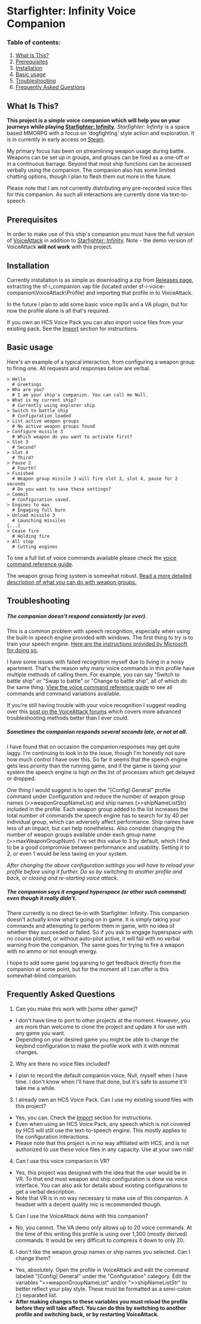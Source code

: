 # Starfighter: Infinity Voice Companion

### Table of contents:

1. [What Is This?](#intro)
2. [Prerequisites](#prereq)
3. [Installation](#install)
4. [Basic usage](#howToUse)
5. [Troubleshooting](#issues)
6. [Frequently Asked Questions](#faq)



<a name="intro"></a>
## What Is This?

**This project is a simple voice companion which will help you on your journeys while playing [Starfighter: Infinity](http://www.starfighterinfinity.com/).** *Starfighter: Infinity* is a space based MMORPG with a focus on ‘dogfighting’ style action and exploration.  It is in currently in early access on [Steam](https://store.steampowered.com/app/967330/Starfighter_Infinity/).

My primary focus has been on streamlining weapon usage during battle. Weapons can be set up in groups, and groups can be fired as a one-off or in a continuous barrage. Beyond that most ship functions can be accessed verbally using the companion. The companion also has some limited chatting options, though I plan to flesh them out more in the future.

Please note that I am not currently distributing any pre-recorded voice files for this companion. As such all interactions are currently done via text-to-speech.

<a name="prereq"></a>
## Prerequisites

In order to make use of this ship's companion you must have the full version of [VoiceAttack](https://voiceattack.com/) in addition to [Starfighter: Infinity](http://www.starfighterinfinity.com/). Note - the demo version of VoiceAttack **will not work** with this project.

<a name="install"></a>
## Installation

Currently installation is as simple as downloading a zip from [Releases page](https://github.com/mtmosier/sf-i-voice-companion/releases), extracting the sf-i_companion.vap file (located under sf-i-voice-companion\VoiceAttack\Profile) and importing that profile in to VoiceAttack.

In the future I plan to add some basic voice mp3s and a VA plugin, but for now the profile alone is all that's required.

If you own an HCS Voice Pack you can also import voice files from your existing pack. See the [Import](import/) section for instructions.

<a name="howToUse"></a>
## Basic usage

Here's an example of a typical interaction, from configuring a weapon group to firing one. All requests and responses below are verbal.

```
> Hello
  # Greetings
> Who are you?
  # I am your ship's companion. You can call me Null.
> What is my current ship?
  # Currently using explorer ship
> Switch to battle ship
  # Configuration loaded
> List active weapon groups
  # No active weapon groups found
> Configure missile 3
  # Which weapon do you want to activate first?
> Slot 3
  # Second?
> Slot 4
  # Third?
> Pause 2
  # Fourth?
> Finished
  # Weapon group missile 3 will fire slot 3, slot 4, pause for 2 seconds
  # Do you want to save these settings?
> Commit
  # Configuration saved.
> Engines to max
  # Engaging full burn
> Unload missile 3
  # Launching missiles
[...]
> Cease fire
  # Holding fire
> All stop
  # Cutting engines
```

To see a full list of voice commands available please check the [voice command reference guide](https://htmlpreview.github.io/?https://github.com/mtmosier/sf-i-voice-companion/blob/master/reference/Starfighter%20Infinity%20Companion%20Reference.html).

The weapon group firing system is somewhat robust. [Read a more detailed description of what you can do with weapon groups.](weaponGroupConfigurationReference.md)



<a name="issues"></a>
## Troubleshooting

##### The companion doesn't respond consistently (or ever).

This is a common problem with speech recognition, especially when using the built-in speech engine provided with windows. The first thing to try is to train your speech engine. [Here are the instructions provided by Microsoft for doing so.](https://support.microsoft.com/en-us/help/4027176/windows-10-use-voice-recognition)

I have some issues with failed recognition myself due to living in a noisy apartment. That's the reason why many voice commands in this profile have multiple methods of calling them. For example, you can say "Switch to battle ship" or "Swap to battle" or "Change to battle ship", all of which do the same thing. [View the voice command reference guide](https://htmlpreview.github.io/?https://github.com/mtmosier/sf-i-voice-companion/blob/master/reference/Starfighter%20Infinity%20Companion%20Reference.html) to see all commands and command variations available.

If you're still having trouble with your voice recognition I suggest reading over this [post on the VoiceAttack forums](https://forum.voiceattack.com/smf/index.php?topic=1635.0) which covers more advanced troubleshooting methods better than I ever could.

##### Sometimes the companion responds several seconds late, or not at all.

I have found that on occasion the companion responses may get quite laggy. I'm continuing to look in to the issue, though I'm honestly not sure how much control I have over this. So far it seems that the speech engine gets less priority than the running game, and if the game is taxing your system the speech engine is high on the list of processes which get delayed or dropped.

One thing I would suggest is to open the "[Config] General" profile command under Configuration and reduce the number of weapon group names (>>weaponGroupNameList) and ship names (>>shipNameListStr) included in the profile. Each weapon group added to the list increases the total number of commands the speech engine has to search for by 40 per individual group, which can adversely affect performance. Ship names have less of an impact, but can help nonetheless. Also consider changing the number of weapon groups available under each group name (>>maxWeaponGroupNum). I've set this value to 3 by default, which I find to be a good compromise between performance and usability. Setting it to 2, or even 1 would be less taxing on your system.

*After changing the above configuration settings you will have to reload your profile before using it further. Do so by switching to another profile and back, or closing and re-starting voice attack.*

##### The companion says it engaged hyperspace (or other such command) even though it really didn't.

There currently is no direct tie-in with Starfighter: Infinity. This companion doesn't actually know what's going on in game. It is simply taking your commands and attempting to perform them in game, with no idea of whether they succeeded or failed. So if you ask to engage hyperspace with no course plotted, or without auto-pilot active, it will fail with no verbal warning from the companion. The same goes for trying to fire a weapon with no ammo or not enough energy.

I hope to add some game log parsing to get feedback directly from the companion at some point, but for the moment all I can offer is this somewhat-blind companion.


<a name="faq"></a>
## Frequently Asked Questions

1. Can you make this work with [some other game]?
  * I don't have time to port to other projects at the moment.  However, you are more than welcome to clone the project and update it for use with any game you want.
  * Depending on your desired game you might be able to change the keybind configuration to make the profile work with it with minimal changes.
2. Why are there no voice files included?
  * I plan to record the default companion voice, Null, myself when I have time. I don't know when I'll have that done, but it's safe to assume it'll take me a while.
3. I already own an HCS Voice Pack.  Can I use my existing sound files with this project?
  * Yes, you can.  Check the [Import](import/) section for instructions.
  * Even when using an HCS Voice Pack, any speech which is not covered by HCS will still use the text-to-speech engine. This mostly applies to the configuration interactions.
  * Please note that this project is in no way affiliated with HCS, and is not authorized to use these voice files in any capacity. Use at your own risk!
4. Can I use this voice companion in VR?
  * Yes, this project was designed with the idea that the user would be in VR. To that end most weapon and ship configuration is done via voice interface. You can also ask for details about existing configurations to get a verbal description.
  * Note that VR is in no way necessary to make use of this companion.  A headset with a decent quality mic is recommended though.
5. Can I use the VoiceAttack demo with this companion?
  * No, you cannot. The VA demo only allows up to 20 voice commands. At the time of this writing this profile is using over 1,300 (mostly derived) commands. It would be very difficult to compress it down to only 20.
6. I don't like the weapon group names or ship names you selected.  Can I change them?
  * Yes, absolutely. Open the profile in VoiceAttack and edit the command labeled "[Config] General" under the "Configuration" category. Edit the variables ">>weaponGroupNameList" and/or ">>shipNameListStr" to better reflect your play style.  These must be formatted as a semi-colon (;) separated list.
  * **After making changes to these variables you must reload the profile before they will take affect. You can do this by switching to another profile and switching back, or by restarting VoiceAttack.**
